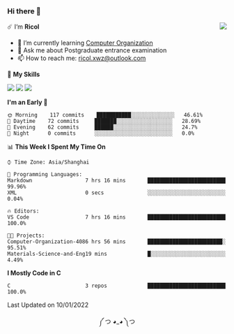 ### Hi there 👋

<a href="#">
  <img align="right" src="https://github-readme-stats.vercel.app/api?username=Ricolxwz&count_private=true&show_icons=true&theme=prussian" />
</a>

☄️ I‘m **Ricol**

- 🌱 I’m currently learning [Computer Organization](https://github.com/Ricolxwz/Computer-Organization-408)
- 💬 Ask me about Postgraduate entrance examination
- 📫 How to reach me: ricol.xwz@outlook.com

🌟 **My Skills**

![](https://img.shields.io/badge/-Git-000000?style=flat-square&logo=git&logoColor=fff)
![](https://img.shields.io/badge/-C-3e74a2?style=flat-square&logo=C&logoColor=fff)
![](https://img.shields.io/badge/-Python-4fc08d?style=flat-square&logo=python&logoColor=fff)

<!--START_SECTION:waka-->
**I'm an Early 🐤** 

```text
🌞 Morning    117 commits    ███████████░░░░░░░░░░░░░░   46.61% 
🌆 Daytime    72 commits     ███████░░░░░░░░░░░░░░░░░░   28.69% 
🌃 Evening    62 commits     ██████░░░░░░░░░░░░░░░░░░░   24.7% 
🌙 Night      0 commits      ░░░░░░░░░░░░░░░░░░░░░░░░░   0.0%

```


📊 **This Week I Spent My Time On** 

```text
⌚︎ Time Zone: Asia/Shanghai

💬 Programming Languages: 
Markdown                 7 hrs 16 mins       █████████████████████████   99.96% 
XML                      0 secs              ░░░░░░░░░░░░░░░░░░░░░░░░░   0.04%

🔥 Editors: 
VS Code                  7 hrs 16 mins       █████████████████████████   100.0%

🐱‍💻 Projects: 
Computer-Organization-4086 hrs 56 mins       ████████████████████████░   95.51% 
Materials-Science-and-Eng19 mins             █░░░░░░░░░░░░░░░░░░░░░░░░   4.49%

```

**I Mostly Code in C** 

```text
C                        3 repos             █████████████████████████   100.0%

```



 Last Updated on 10/01/2022
<!--END_SECTION:waka-->

<div align="center">
༼ つ ◕_◕ ༽つ
</div>
